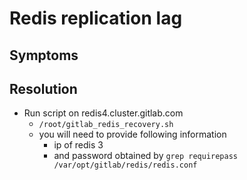 # Redis replication lag

## Symptoms

## Resolution

* Run script on redis4.cluster.gitlab.com
  * `/root/gitlab_redis_recovery.sh`
  * you will need to provide following information
    * ip of redis 3
    * and password obtained by `grep requirepass /var/opt/gitlab/redis/redis.conf`


